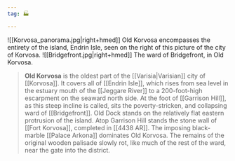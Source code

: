 ```yaml
---
tag: 🏭

---
```

![[Korvosa_panorama.jpg|right+hmed]] 
 Old Korvosa encompasses the entirety of the island, Endrin Isle, seen on the right of this picture of the city of Korvosa.
![[Bridgefront.jpg|right+hmed]] 
 The ward of Bridgefront, in Old Korvosa.
> **Old Korvosa** is the oldest part of the [[Varisia|Varisian]] city of [[Korvosa]]. It covers all of [[Endrin Isle]], which rises from sea level in the estuary mouth of the [[Jeggare River]] to a 200-foot-high escarpment on the seaward north side. At the foot of [[Garrison Hill]], as this steep incline is called, sits the poverty-stricken, and collapsing ward of [[Bridgefront]]. Old Dock stands on the relatively flat eastern protrusion of the island. Atop Garrison Hill stands the stone wall of [[Fort Korvosa]], completed in [[4438 AR]]. The imposing black-marble [[Palace Arkona]] dominates Old Korvosa. The remains of the original wooden palisade slowly rot, like much of the rest of the ward, near the gate into the district.








